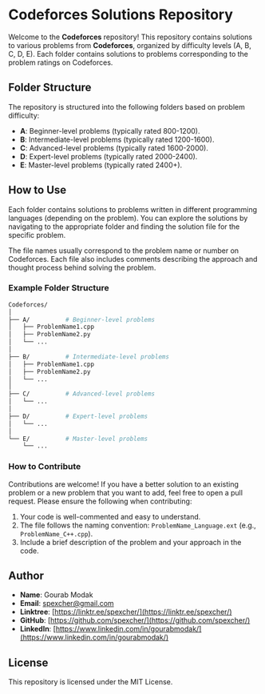# Codeforces Solutions Repository

Welcome to the **Codeforces** repository! This repository contains solutions to various problems from **Codeforces**, organized by difficulty levels (A, B, C, D, E). Each folder contains solutions to problems corresponding to the problem ratings on Codeforces.

## Folder Structure

The repository is structured into the following folders based on problem difficulty:

- **A**: Beginner-level problems (typically rated 800-1200).
- **B**: Intermediate-level problems (typically rated 1200-1600).
- **C**: Advanced-level problems (typically rated 1600-2000).
- **D**: Expert-level problems (typically rated 2000-2400).
- **E**: Master-level problems (typically rated 2400+).

## How to Use

Each folder contains solutions to problems written in different programming languages (depending on the problem). You can explore the solutions by navigating to the appropriate folder and finding the solution file for the specific problem.

The file names usually correspond to the problem name or number on Codeforces. Each file also includes comments describing the approach and thought process behind solving the problem.

### Example Folder Structure

```bash
Codeforces/
│
├── A/          # Beginner-level problems
│   ├── ProblemName1.cpp
│   ├── ProblemName2.py
│   └── ...
│
├── B/          # Intermediate-level problems
│   ├── ProblemName1.cpp
│   ├── ProblemName2.py
│   └── ...
│
├── C/          # Advanced-level problems
│   └── ...
│
├── D/          # Expert-level problems
│   └── ...
│
└── E/          # Master-level problems
    └── ...
```
### How to Contribute

Contributions are welcome! If you have a better solution to an existing problem or a new problem that you want to add, feel free to open a pull request. Please ensure the following when contributing:

1. Your code is well-commented and easy to understand.
2. The file follows the naming convention: `ProblemName_Language.ext` (e.g., `ProblemName_C++.cpp`).
3. Include a brief description of the problem and your approach in the code.

## Author

- **Name**: Gourab Modak
- **Email**: [spexcher@gmail.com](mailto:spexcher@gmail.com)
- **Linktree**: [https://linktr.ee/spexcher/](https://linktr.ee/spexcher/)
- **GitHub**: [https://github.com/spexcher/](https://github.com/spexcher/)
- **LinkedIn**: [https://www.linkedin.com/in/gourabmodak/](https://www.linkedin.com/in/gourabmodak/)

## License

This repository is licensed under the MIT License.
